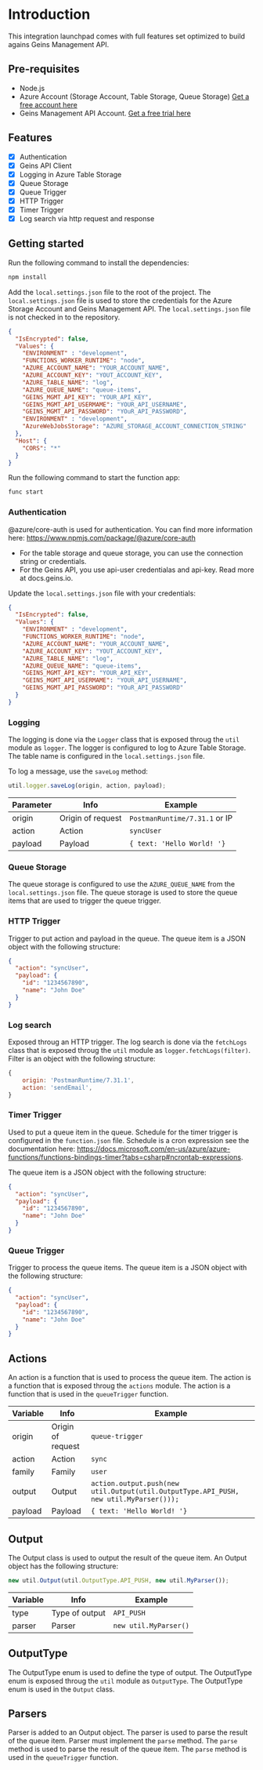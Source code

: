 # Introduction
This integration launchpad comes with full features set optimized to build agains Geins Management API.

## Pre-requisites
- Node.js
- Azure Account (Storage Account, Table Storage, Queue Storage) [Get a free account here](https://azure.microsoft.com/en-us/free/)
- Geins Management API Account. [Get a free trial here](https://www.geins.io)


## Features
- [x] Authentication
- [x] Geins API Client
- [x] Logging in Azure Table Storage
- [x] Queue Storage
- [x] Queue Trigger
- [x] HTTP Trigger
- [x] Timer Trigger
- [x] Log search via http request and response

## Getting started 
Run the following command to install the dependencies:
```bash
npm install
```

Add the `local.settings.json` file to the root of the project. The `local.settings.json` file is used to store the credentials for the Azure Storage Account and Geins Management API. The `local.settings.json` file is not checked in to the repository.

```json
{
  "IsEncrypted": false,
  "Values": {
    "ENVIRONMENT" : "development",
    "FUNCTIONS_WORKER_RUNTIME": "node",
    "AZURE_ACCOUNT_NAME": "YOUR_ACCOUNT_NAME",
    "AZURE_ACCOUNT_KEY": "YOUT_ACCOUNT_KEY",
    "AZURE_TABLE_NAME": "log",
    "AZURE_QUEUE_NAME": "queue-items",
    "GEINS_MGMT_API_KEY": "YOUR_API_KEY",
    "GEINS_MGMT_API_USERMAME": "YOUR_API_USERNAME",
    "GEINS_MGMT_API_PASSWORD": "YOuR_API_PASSWORD",
    "ENVIRONMENT" : "development",
    "AzureWebJobsStorage": "AZURE_STORAGE_ACCOUNT_CONNECTION_STRING"
  },
  "Host": {
    "CORS": "*"
  }
}
```

Run the following command to start the function app:
```bash
func start
```



### Authentication
@azure/core-auth is used for authentication. You can find more information here: https://www.npmjs.com/package/@azure/core-auth

- For the table storage and queue storage, you can use the connection string or credentials. 
- For the Geins API, you use api-user credentialas and api-key. Read more at docs.geins.io.

Update the `local.settings.json` file with your credentials:
```json
{
  "IsEncrypted": false,
  "Values": {
    "ENVIRONMENT" : "development",
    "FUNCTIONS_WORKER_RUNTIME": "node",
    "AZURE_ACCOUNT_NAME": "YOUR_ACCOUNT_NAME",
    "AZURE_ACCOUNT_KEY": "YOUT_ACCOUNT_KEY",
    "AZURE_TABLE_NAME": "log",
    "AZURE_QUEUE_NAME": "queue-items",
    "GEINS_MGMT_API_KEY": "YOUR_API_KEY",
    "GEINS_MGMT_API_USERMAME": "YOUR_API_USERNAME",
    "GEINS_MGMT_API_PASSWORD": "YOuR_API_PASSWORD"
  }
}
```


### Logging
The logging is done via the `Logger` class that is exposed throug the `util` module as `logger`. The logger is configured to log to Azure Table Storage. The table name is configured in the `local.settings.json` file.

To log a message, use the `saveLog` method:
```javascript
util.logger.saveLog(origin, action, payload);
```
| Parameter | Info | Example |
|-|-|-|
| origin | Origin of request | `PostmanRuntime/7.31.1` or IP |
| action | Action | `syncUser` |
| payload | Payload | `{ text: 'Hello World! '}` | 

### Queue Storage
The queue storage is configured to use the `AZURE_QUEUE_NAME` from the `local.settings.json` file. The queue storage is used to store the queue items that are used to trigger the queue trigger.

### HTTP Trigger
Trigger to put action and payload in the queue. The queue item is a JSON object with the following structure:
```json
{
  "action": "syncUser",
  "payload": {
    "id": "1234567890",
    "name": "John Doe"
  }
}
```

### Log search 
Exposed throug an HTTP trigger. The log search is done via the `fetchLogs` class that is exposed throug the `util` module as `logger.fetchLogs(filter)`. Filter is an object with the following structure:
```javascript
{ 
    origin: 'PostmanRuntime/7.31.1', 
    action: 'sendEmail',
}
```

### Timer Trigger
Used to put a queue item in the queue. Schedule for the timer trigger is configured in the `function.json` file. Schedule is a cron expression see the documentation here: https://docs.microsoft.com/en-us/azure/azure-functions/functions-bindings-timer?tabs=csharp#ncrontab-expressions.

The queue item is a JSON object with the following structure:
```json
{
  "action": "syncUser",
  "payload": {
    "id": "1234567890",
    "name": "John Doe"
  }
}
```

### Queue Trigger
Trigger to process the queue items. The queue item is a JSON object with the following structure:
```json
{
  "action": "syncUser",
  "payload": {
    "id": "1234567890",
    "name": "John Doe"
  }
}
```

## Actions
An action is a function that is used to process the queue item. The action is a function that is exposed throug the `actions` module. The action is a function that is used in the `queueTrigger` function.

| Variable | Info | Example |
|-|-|-|
| origin | Origin of request | `queue-trigger` |
| action | Action | `sync` |
| family | Family | `user` |
| output | Output | `action.output.push(new util.Output(util.OutputType.API_PUSH, new util.MyParser()));` |
| payload | Payload | `{ text: 'Hello World! '}` |

## Output
The Output class is used to output the result of the queue item. An Output object has the following structure:
```javascript
new util.Output(util.OutputType.API_PUSH, new util.MyParser());
```
| Variable | Info | Example |
|-|-|-|
| type | Type of output | `API_PUSH` |
| parser | Parser | `new util.MyParser()` |

## OutputType
The OutputType enum is used to define the type of output. The OutputType enum is exposed throug the `util` module as `OutputType`. The OutputType enum is used in the `Output` class.

## Parsers
Parser is added to an Output object. The parser is used to parse the result of the queue item. Parser must implement the `parse` method. The `parse` method is used to parse the result of the queue item. The `parse` method is used in the `queueTrigger` function.



